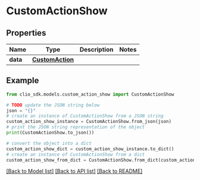# CustomActionShow


## Properties

Name | Type | Description | Notes
------------ | ------------- | ------------- | -------------
**data** | [**CustomAction**](CustomAction.md) |  | 

## Example

```python
from clio_sdk.models.custom_action_show import CustomActionShow

# TODO update the JSON string below
json = "{}"
# create an instance of CustomActionShow from a JSON string
custom_action_show_instance = CustomActionShow.from_json(json)
# print the JSON string representation of the object
print(CustomActionShow.to_json())

# convert the object into a dict
custom_action_show_dict = custom_action_show_instance.to_dict()
# create an instance of CustomActionShow from a dict
custom_action_show_from_dict = CustomActionShow.from_dict(custom_action_show_dict)
```
[[Back to Model list]](../README.md#documentation-for-models) [[Back to API list]](../README.md#documentation-for-api-endpoints) [[Back to README]](../README.md)


